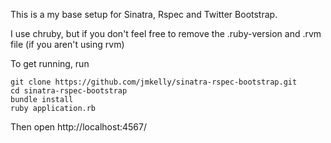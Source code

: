 This is a my base setup for Sinatra, Rspec and Twitter Bootstrap.

I use chruby, but if you don't feel free to remove the .ruby-version and .rvm file (if you aren't using rvm)

To get running, run

```
git clone https://github.com/jmkelly/sinatra-rspec-bootstrap.git
cd sinatra-rspec-bootstrap
bundle install
ruby application.rb
```

Then open http://localhost:4567/
